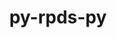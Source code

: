 ---
title: "py-rpds-py"
layout: cache
categories: [package, develop]
meta: {"compilers": ["gcc@=11.1.0", "gcc@=11.4.0", "gcc@=7.5.0", "gcc@=9.4.0"], "num_specs": 83, "num_specs_by_stack": {"data-vis-sdk": 7, "e4s": 36, "e4s-neoverse-v2": 15, "e4s-neoverse_v1": 9, "e4s-power": 4, "radiuss": 10, "root": 83}, "oss": ["ubuntu18.04", "ubuntu20.04", "ubuntu22.04"], "platforms": ["linux"], "stacks": ["data-vis-sdk", "e4s", "e4s-neoverse-v2", "e4s-neoverse_v1", "e4s-power", "radiuss", "root"], "targets": ["neoverse_v1", "neoverse_v2", "ppc64le", "x86_64_v3"], "versions": ["0.20.0"]}
spec_details: [{"compiler": "gcc@=7.5.0", "hash": "loae7dkct5vwuix6odyoefk5ea6jbwnr", "os": "ubuntu18.04", "platform": "linux", "size": "-", "stacks": ["radiuss", "root"], "tarball": "https://binaries.spack.io/develop/build_cache/linux-ubuntu18.04-x86_64_v3/gcc-7.5.0/py-rpds-py-0.20.0/linux-ubuntu18.04-x86_64_v3-gcc-7.5.0-py-rpds-py-0.20.0-loae7dkct5vwuix6odyoefk5ea6jbwnr.spack", "target": "x86_64_v3", "variants": ["build_system=python_pip"], "versions": ["0.20.0"]}, {"compiler": "gcc@=7.5.0", "hash": "l7lx33d7xnthw6xc2jb2ezxzbykgllyu", "os": "ubuntu18.04", "platform": "linux", "size": "-", "stacks": ["radiuss", "root"], "tarball": "https://binaries.spack.io/develop/build_cache/linux-ubuntu18.04-x86_64_v3/gcc-7.5.0/py-rpds-py-0.20.0/linux-ubuntu18.04-x86_64_v3-gcc-7.5.0-py-rpds-py-0.20.0-l7lx33d7xnthw6xc2jb2ezxzbykgllyu.spack", "target": "x86_64_v3", "variants": ["build_system=python_pip"], "versions": ["0.20.0"]}, {"compiler": "gcc@=7.5.0", "hash": "nz64djxl2dr5imz6pvskzecjlr2bjy7o", "os": "ubuntu18.04", "platform": "linux", "size": "-", "stacks": ["radiuss", "root"], "tarball": "https://binaries.spack.io/develop/build_cache/linux-ubuntu18.04-x86_64_v3/gcc-7.5.0/py-rpds-py-0.20.0/linux-ubuntu18.04-x86_64_v3-gcc-7.5.0-py-rpds-py-0.20.0-nz64djxl2dr5imz6pvskzecjlr2bjy7o.spack", "target": "x86_64_v3", "variants": ["build_system=python_pip"], "versions": ["0.20.0"]}, {"compiler": "gcc@=7.5.0", "hash": "6q3nc2vdwc2yqxmyxv6hrnhas4fbvubr", "os": "ubuntu18.04", "platform": "linux", "size": "-", "stacks": ["radiuss", "root"], "tarball": "https://binaries.spack.io/develop/build_cache/linux-ubuntu18.04-x86_64_v3/gcc-7.5.0/py-rpds-py-0.20.0/linux-ubuntu18.04-x86_64_v3-gcc-7.5.0-py-rpds-py-0.20.0-6q3nc2vdwc2yqxmyxv6hrnhas4fbvubr.spack", "target": "x86_64_v3", "variants": ["build_system=python_pip"], "versions": ["0.20.0"]}, {"compiler": "gcc@=7.5.0", "hash": "7a4x45qvvinqthg3juwe6bglvqdagr72", "os": "ubuntu18.04", "platform": "linux", "size": "-", "stacks": ["radiuss", "root"], "tarball": "https://binaries.spack.io/develop/build_cache/linux-ubuntu18.04-x86_64_v3/gcc-7.5.0/py-rpds-py-0.20.0/linux-ubuntu18.04-x86_64_v3-gcc-7.5.0-py-rpds-py-0.20.0-7a4x45qvvinqthg3juwe6bglvqdagr72.spack", "target": "x86_64_v3", "variants": ["build_system=python_pip"], "versions": ["0.20.0"]}, {"compiler": "gcc@=7.5.0", "hash": "m2nraupzp3qj6c7kpqv5oxpfzi5b3pe5", "os": "ubuntu18.04", "platform": "linux", "size": "-", "stacks": ["root"], "tarball": "https://binaries.spack.io/develop/build_cache/linux-ubuntu18.04-x86_64_v3/gcc-7.5.0/py-rpds-py-0.20.0/linux-ubuntu18.04-x86_64_v3-gcc-7.5.0-py-rpds-py-0.20.0-m2nraupzp3qj6c7kpqv5oxpfzi5b3pe5.spack", "target": "x86_64_v3", "variants": ["build_system=python_pip"], "versions": ["0.20.0"]}, {"compiler": "gcc@=7.5.0", "hash": "fjpv6y5zls6g5oc3hpgsl5372s2fkmh2", "os": "ubuntu18.04", "platform": "linux", "size": "-", "stacks": ["radiuss", "root"], "tarball": "https://binaries.spack.io/develop/build_cache/linux-ubuntu18.04-x86_64_v3/gcc-7.5.0/py-rpds-py-0.20.0/linux-ubuntu18.04-x86_64_v3-gcc-7.5.0-py-rpds-py-0.20.0-fjpv6y5zls6g5oc3hpgsl5372s2fkmh2.spack", "target": "x86_64_v3", "variants": ["build_system=python_pip"], "versions": ["0.20.0"]}, {"compiler": "gcc@=7.5.0", "hash": "kove6lhstlm2thjqrnrzybgu7ucgitec", "os": "ubuntu18.04", "platform": "linux", "size": "-", "stacks": ["root"], "tarball": "https://binaries.spack.io/develop/build_cache/linux-ubuntu18.04-x86_64_v3/gcc-7.5.0/py-rpds-py-0.20.0/linux-ubuntu18.04-x86_64_v3-gcc-7.5.0-py-rpds-py-0.20.0-kove6lhstlm2thjqrnrzybgu7ucgitec.spack", "target": "x86_64_v3", "variants": ["build_system=python_pip"], "versions": ["0.20.0"]}, {"compiler": "gcc@=7.5.0", "hash": "kqwuygbzwl3atsbn2ntjtaoyw5s46zbo", "os": "ubuntu18.04", "platform": "linux", "size": "-", "stacks": ["radiuss", "root"], "tarball": "https://binaries.spack.io/develop/build_cache/linux-ubuntu18.04-x86_64_v3/gcc-7.5.0/py-rpds-py-0.20.0/linux-ubuntu18.04-x86_64_v3-gcc-7.5.0-py-rpds-py-0.20.0-kqwuygbzwl3atsbn2ntjtaoyw5s46zbo.spack", "target": "x86_64_v3", "variants": ["build_system=python_pip"], "versions": ["0.20.0"]}, {"compiler": "gcc@=7.5.0", "hash": "kpipx6yato7zrxunebtcnw3r7udfdqji", "os": "ubuntu18.04", "platform": "linux", "size": "-", "stacks": ["radiuss", "root"], "tarball": "https://binaries.spack.io/develop/build_cache/linux-ubuntu18.04-x86_64_v3/gcc-7.5.0/py-rpds-py-0.20.0/linux-ubuntu18.04-x86_64_v3-gcc-7.5.0-py-rpds-py-0.20.0-kpipx6yato7zrxunebtcnw3r7udfdqji.spack", "target": "x86_64_v3", "variants": ["build_system=python_pip"], "versions": ["0.20.0"]}, {"compiler": "gcc@=7.5.0", "hash": "xe6qbqz32hiymqbvirxm3q3756epgnpm", "os": "ubuntu18.04", "platform": "linux", "size": "-", "stacks": ["radiuss", "root"], "tarball": "https://binaries.spack.io/develop/build_cache/linux-ubuntu18.04-x86_64_v3/gcc-7.5.0/py-rpds-py-0.20.0/linux-ubuntu18.04-x86_64_v3-gcc-7.5.0-py-rpds-py-0.20.0-xe6qbqz32hiymqbvirxm3q3756epgnpm.spack", "target": "x86_64_v3", "variants": ["build_system=python_pip"], "versions": ["0.20.0"]}, {"compiler": "gcc@=7.5.0", "hash": "petn2e3fu4q6mlf3ru6ztobvculnskhd", "os": "ubuntu18.04", "platform": "linux", "size": "-", "stacks": ["radiuss", "root"], "tarball": "https://binaries.spack.io/develop/build_cache/linux-ubuntu18.04-x86_64_v3/gcc-7.5.0/py-rpds-py-0.20.0/linux-ubuntu18.04-x86_64_v3-gcc-7.5.0-py-rpds-py-0.20.0-petn2e3fu4q6mlf3ru6ztobvculnskhd.spack", "target": "x86_64_v3", "variants": ["build_system=python_pip"], "versions": ["0.20.0"]}, {"compiler": "gcc@=9.4.0", "hash": "7k2epnuximl6xl3bptfm27dwoys3w2tm", "os": "ubuntu20.04", "platform": "linux", "size": "-", "stacks": ["e4s-power", "root"], "tarball": "https://binaries.spack.io/develop/build_cache/linux-ubuntu20.04-ppc64le/gcc-9.4.0/py-rpds-py-0.20.0/linux-ubuntu20.04-ppc64le-gcc-9.4.0-py-rpds-py-0.20.0-7k2epnuximl6xl3bptfm27dwoys3w2tm.spack", "target": "ppc64le", "variants": ["build_system=python_pip"], "versions": ["0.20.0"]}, {"compiler": "gcc@=9.4.0", "hash": "kq5vxe37niitznqxhv7bywjx5uum5xsc", "os": "ubuntu20.04", "platform": "linux", "size": "-", "stacks": ["e4s-power", "root"], "tarball": "https://binaries.spack.io/develop/build_cache/linux-ubuntu20.04-ppc64le/gcc-9.4.0/py-rpds-py-0.20.0/linux-ubuntu20.04-ppc64le-gcc-9.4.0-py-rpds-py-0.20.0-kq5vxe37niitznqxhv7bywjx5uum5xsc.spack", "target": "ppc64le", "variants": ["build_system=python_pip"], "versions": ["0.20.0"]}, {"compiler": "gcc@=9.4.0", "hash": "a7lf4cxk4d7riv7nihsw2dasw3wb7woe", "os": "ubuntu20.04", "platform": "linux", "size": "-", "stacks": ["e4s-power", "root"], "tarball": "https://binaries.spack.io/develop/build_cache/linux-ubuntu20.04-ppc64le/gcc-9.4.0/py-rpds-py-0.20.0/linux-ubuntu20.04-ppc64le-gcc-9.4.0-py-rpds-py-0.20.0-a7lf4cxk4d7riv7nihsw2dasw3wb7woe.spack", "target": "ppc64le", "variants": ["build_system=python_pip"], "versions": ["0.20.0"]}, {"compiler": "gcc@=9.4.0", "hash": "3h7dpny7v4xvcqo7zukwoy5pzkm3ffpz", "os": "ubuntu20.04", "platform": "linux", "size": "-", "stacks": ["e4s-power", "root"], "tarball": "https://binaries.spack.io/develop/build_cache/linux-ubuntu20.04-ppc64le/gcc-9.4.0/py-rpds-py-0.20.0/linux-ubuntu20.04-ppc64le-gcc-9.4.0-py-rpds-py-0.20.0-3h7dpny7v4xvcqo7zukwoy5pzkm3ffpz.spack", "target": "ppc64le", "variants": ["build_system=python_pip"], "versions": ["0.20.0"]}, {"compiler": "gcc@=11.1.0", "hash": "2xys74ramkr3phhrmln45zuqpcthcdog", "os": "ubuntu20.04", "platform": "linux", "size": "-", "stacks": ["data-vis-sdk", "root"], "tarball": "https://binaries.spack.io/develop/build_cache/linux-ubuntu20.04-x86_64_v3/gcc-11.1.0/py-rpds-py-0.20.0/linux-ubuntu20.04-x86_64_v3-gcc-11.1.0-py-rpds-py-0.20.0-2xys74ramkr3phhrmln45zuqpcthcdog.spack", "target": "x86_64_v3", "variants": ["build_system=python_pip"], "versions": ["0.20.0"]}, {"compiler": "gcc@=11.1.0", "hash": "zwkgwsfilpo5pqyju5j2xwybp3ep6eeq", "os": "ubuntu20.04", "platform": "linux", "size": "-", "stacks": ["data-vis-sdk", "root"], "tarball": "https://binaries.spack.io/develop/build_cache/linux-ubuntu20.04-x86_64_v3/gcc-11.1.0/py-rpds-py-0.20.0/linux-ubuntu20.04-x86_64_v3-gcc-11.1.0-py-rpds-py-0.20.0-zwkgwsfilpo5pqyju5j2xwybp3ep6eeq.spack", "target": "x86_64_v3", "variants": ["build_system=python_pip"], "versions": ["0.20.0"]}, {"compiler": "gcc@=11.1.0", "hash": "bg52nrblbfyb33uk2ltyzlqayfwiyt74", "os": "ubuntu20.04", "platform": "linux", "size": "-", "stacks": ["data-vis-sdk", "root"], "tarball": "https://binaries.spack.io/develop/build_cache/linux-ubuntu20.04-x86_64_v3/gcc-11.1.0/py-rpds-py-0.20.0/linux-ubuntu20.04-x86_64_v3-gcc-11.1.0-py-rpds-py-0.20.0-bg52nrblbfyb33uk2ltyzlqayfwiyt74.spack", "target": "x86_64_v3", "variants": ["build_system=python_pip"], "versions": ["0.20.0"]}, {"compiler": "gcc@=11.1.0", "hash": "3a2wbrmphpdni4sym4in7tmbgtycno3e", "os": "ubuntu20.04", "platform": "linux", "size": "-", "stacks": ["data-vis-sdk", "root"], "tarball": "https://binaries.spack.io/develop/build_cache/linux-ubuntu20.04-x86_64_v3/gcc-11.1.0/py-rpds-py-0.20.0/linux-ubuntu20.04-x86_64_v3-gcc-11.1.0-py-rpds-py-0.20.0-3a2wbrmphpdni4sym4in7tmbgtycno3e.spack", "target": "x86_64_v3", "variants": ["build_system=python_pip"], "versions": ["0.20.0"]}, {"compiler": "gcc@=11.1.0", "hash": "3izna2uymkkp3xsuy45nrh5mqfpnhrhg", "os": "ubuntu20.04", "platform": "linux", "size": "-", "stacks": ["data-vis-sdk", "root"], "tarball": "https://binaries.spack.io/develop/build_cache/linux-ubuntu20.04-x86_64_v3/gcc-11.1.0/py-rpds-py-0.20.0/linux-ubuntu20.04-x86_64_v3-gcc-11.1.0-py-rpds-py-0.20.0-3izna2uymkkp3xsuy45nrh5mqfpnhrhg.spack", "target": "x86_64_v3", "variants": ["build_system=python_pip"], "versions": ["0.20.0"]}, {"compiler": "gcc@=11.1.0", "hash": "m2yfupj5jht2hnntzvk3cwssmvd2sj5m", "os": "ubuntu20.04", "platform": "linux", "size": "-", "stacks": ["data-vis-sdk", "root"], "tarball": "https://binaries.spack.io/develop/build_cache/linux-ubuntu20.04-x86_64_v3/gcc-11.1.0/py-rpds-py-0.20.0/linux-ubuntu20.04-x86_64_v3-gcc-11.1.0-py-rpds-py-0.20.0-m2yfupj5jht2hnntzvk3cwssmvd2sj5m.spack", "target": "x86_64_v3", "variants": ["build_system=python_pip"], "versions": ["0.20.0"]}, {"compiler": "gcc@=11.1.0", "hash": "dxu5dwgunzzwp7z6qpnyxt5qdqqsovif", "os": "ubuntu20.04", "platform": "linux", "size": "-", "stacks": ["data-vis-sdk", "root"], "tarball": "https://binaries.spack.io/develop/build_cache/linux-ubuntu20.04-x86_64_v3/gcc-11.1.0/py-rpds-py-0.20.0/linux-ubuntu20.04-x86_64_v3-gcc-11.1.0-py-rpds-py-0.20.0-dxu5dwgunzzwp7z6qpnyxt5qdqqsovif.spack", "target": "x86_64_v3", "variants": ["build_system=python_pip"], "versions": ["0.20.0"]}, {"compiler": "gcc@=11.4.0", "hash": "deugasvlyefap36lbzgnu2bthu2wm7wd", "os": "ubuntu22.04", "platform": "linux", "size": "-", "stacks": ["e4s-neoverse_v1", "root"], "tarball": "https://binaries.spack.io/develop/build_cache/linux-ubuntu22.04-neoverse_v1/gcc-11.4.0/py-rpds-py-0.20.0/linux-ubuntu22.04-neoverse_v1-gcc-11.4.0-py-rpds-py-0.20.0-deugasvlyefap36lbzgnu2bthu2wm7wd.spack", "target": "neoverse_v1", "variants": ["build_system=python_pip"], "versions": ["0.20.0"]}, {"compiler": "gcc@=11.4.0", "hash": "o4wx7lbui46gfxmsljb7ot3p7uxc6trg", "os": "ubuntu22.04", "platform": "linux", "size": "-", "stacks": ["e4s-neoverse_v1", "root"], "tarball": "https://binaries.spack.io/develop/build_cache/linux-ubuntu22.04-neoverse_v1/gcc-11.4.0/py-rpds-py-0.20.0/linux-ubuntu22.04-neoverse_v1-gcc-11.4.0-py-rpds-py-0.20.0-o4wx7lbui46gfxmsljb7ot3p7uxc6trg.spack", "target": "neoverse_v1", "variants": ["build_system=python_pip"], "versions": ["0.20.0"]}, {"compiler": "gcc@=11.4.0", "hash": "wzyarlzsaoo7uhjjqxqmcg55lwaul6nf", "os": "ubuntu22.04", "platform": "linux", "size": "-", "stacks": ["e4s-neoverse_v1", "root"], "tarball": "https://binaries.spack.io/develop/build_cache/linux-ubuntu22.04-neoverse_v1/gcc-11.4.0/py-rpds-py-0.20.0/linux-ubuntu22.04-neoverse_v1-gcc-11.4.0-py-rpds-py-0.20.0-wzyarlzsaoo7uhjjqxqmcg55lwaul6nf.spack", "target": "neoverse_v1", "variants": ["build_system=python_pip"], "versions": ["0.20.0"]}, {"compiler": "gcc@=11.4.0", "hash": "oqlkx6olwj2ryswonyw3lpndoxj4zgci", "os": "ubuntu22.04", "platform": "linux", "size": "-", "stacks": ["e4s-neoverse_v1", "root"], "tarball": "https://binaries.spack.io/develop/build_cache/linux-ubuntu22.04-neoverse_v1/gcc-11.4.0/py-rpds-py-0.20.0/linux-ubuntu22.04-neoverse_v1-gcc-11.4.0-py-rpds-py-0.20.0-oqlkx6olwj2ryswonyw3lpndoxj4zgci.spack", "target": "neoverse_v1", "variants": ["build_system=python_pip"], "versions": ["0.20.0"]}, {"compiler": "gcc@=11.4.0", "hash": "s4ojxoaknos6aryryi2chytwcqzlp2w3", "os": "ubuntu22.04", "platform": "linux", "size": "-", "stacks": ["e4s-neoverse_v1", "root"], "tarball": "https://binaries.spack.io/develop/build_cache/linux-ubuntu22.04-neoverse_v1/gcc-11.4.0/py-rpds-py-0.20.0/linux-ubuntu22.04-neoverse_v1-gcc-11.4.0-py-rpds-py-0.20.0-s4ojxoaknos6aryryi2chytwcqzlp2w3.spack", "target": "neoverse_v1", "variants": ["build_system=python_pip"], "versions": ["0.20.0"]}, {"compiler": "gcc@=11.4.0", "hash": "enjgqxfl3554iq4nrzw6fwkcu4n63puz", "os": "ubuntu22.04", "platform": "linux", "size": "-", "stacks": ["e4s-neoverse_v1", "root"], "tarball": "https://binaries.spack.io/develop/build_cache/linux-ubuntu22.04-neoverse_v1/gcc-11.4.0/py-rpds-py-0.20.0/linux-ubuntu22.04-neoverse_v1-gcc-11.4.0-py-rpds-py-0.20.0-enjgqxfl3554iq4nrzw6fwkcu4n63puz.spack", "target": "neoverse_v1", "variants": ["build_system=python_pip"], "versions": ["0.20.0"]}, {"compiler": "gcc@=11.4.0", "hash": "a7e7saq2ydc3scb3hwe2nwwstewtm3pe", "os": "ubuntu22.04", "platform": "linux", "size": "-", "stacks": ["e4s-neoverse_v1", "root"], "tarball": "https://binaries.spack.io/develop/build_cache/linux-ubuntu22.04-neoverse_v1/gcc-11.4.0/py-rpds-py-0.20.0/linux-ubuntu22.04-neoverse_v1-gcc-11.4.0-py-rpds-py-0.20.0-a7e7saq2ydc3scb3hwe2nwwstewtm3pe.spack", "target": "neoverse_v1", "variants": ["build_system=python_pip"], "versions": ["0.20.0"]}, {"compiler": "gcc@=11.4.0", "hash": "l5brcmntcyyurivugaeo5p7ycm3vml7o", "os": "ubuntu22.04", "platform": "linux", "size": "-", "stacks": ["e4s-neoverse_v1", "root"], "tarball": "https://binaries.spack.io/develop/build_cache/linux-ubuntu22.04-neoverse_v1/gcc-11.4.0/py-rpds-py-0.20.0/linux-ubuntu22.04-neoverse_v1-gcc-11.4.0-py-rpds-py-0.20.0-l5brcmntcyyurivugaeo5p7ycm3vml7o.spack", "target": "neoverse_v1", "variants": ["build_system=python_pip"], "versions": ["0.20.0"]}, {"compiler": "gcc@=11.4.0", "hash": "6ujzl5niznec3yetvpppxhojanzs3ubu", "os": "ubuntu22.04", "platform": "linux", "size": "-", "stacks": ["e4s-neoverse_v1", "root"], "tarball": "https://binaries.spack.io/develop/build_cache/linux-ubuntu22.04-neoverse_v1/gcc-11.4.0/py-rpds-py-0.20.0/linux-ubuntu22.04-neoverse_v1-gcc-11.4.0-py-rpds-py-0.20.0-6ujzl5niznec3yetvpppxhojanzs3ubu.spack", "target": "neoverse_v1", "variants": ["build_system=python_pip"], "versions": ["0.20.0"]}, {"compiler": "gcc@=11.4.0", "hash": "jsi6wzd35w7l6nwf3dzjovx6xrh46trp", "os": "ubuntu22.04", "platform": "linux", "size": "-", "stacks": ["e4s-neoverse-v2", "root"], "tarball": "https://binaries.spack.io/develop/build_cache/linux-ubuntu22.04-neoverse_v2/gcc-11.4.0/py-rpds-py-0.20.0/linux-ubuntu22.04-neoverse_v2-gcc-11.4.0-py-rpds-py-0.20.0-jsi6wzd35w7l6nwf3dzjovx6xrh46trp.spack", "target": "neoverse_v2", "variants": ["build_system=python_pip"], "versions": ["0.20.0"]}, {"compiler": "gcc@=11.4.0", "hash": "jfk27yff7myw55sch6kj6lfccb3ninl3", "os": "ubuntu22.04", "platform": "linux", "size": "-", "stacks": ["e4s-neoverse-v2", "root"], "tarball": "https://binaries.spack.io/develop/build_cache/linux-ubuntu22.04-neoverse_v2/gcc-11.4.0/py-rpds-py-0.20.0/linux-ubuntu22.04-neoverse_v2-gcc-11.4.0-py-rpds-py-0.20.0-jfk27yff7myw55sch6kj6lfccb3ninl3.spack", "target": "neoverse_v2", "variants": ["build_system=python_pip"], "versions": ["0.20.0"]}, {"compiler": "gcc@=11.4.0", "hash": "5dfsgruz4fpt7pz4rkvjyurhc7nu2jme", "os": "ubuntu22.04", "platform": "linux", "size": "-", "stacks": ["e4s-neoverse-v2", "root"], "tarball": "https://binaries.spack.io/develop/build_cache/linux-ubuntu22.04-neoverse_v2/gcc-11.4.0/py-rpds-py-0.20.0/linux-ubuntu22.04-neoverse_v2-gcc-11.4.0-py-rpds-py-0.20.0-5dfsgruz4fpt7pz4rkvjyurhc7nu2jme.spack", "target": "neoverse_v2", "variants": ["build_system=python_pip"], "versions": ["0.20.0"]}, {"compiler": "gcc@=11.4.0", "hash": "gleaegp53que76cox7sy6foj5cs46nvm", "os": "ubuntu22.04", "platform": "linux", "size": "-", "stacks": ["e4s-neoverse-v2", "root"], "tarball": "https://binaries.spack.io/develop/build_cache/linux-ubuntu22.04-neoverse_v2/gcc-11.4.0/py-rpds-py-0.20.0/linux-ubuntu22.04-neoverse_v2-gcc-11.4.0-py-rpds-py-0.20.0-gleaegp53que76cox7sy6foj5cs46nvm.spack", "target": "neoverse_v2", "variants": ["build_system=python_pip"], "versions": ["0.20.0"]}, {"compiler": "gcc@=11.4.0", "hash": "dot3tbtvhlgbirl5ssqe5k23ueo2g2pa", "os": "ubuntu22.04", "platform": "linux", "size": "-", "stacks": ["e4s-neoverse-v2", "root"], "tarball": "https://binaries.spack.io/develop/build_cache/linux-ubuntu22.04-neoverse_v2/gcc-11.4.0/py-rpds-py-0.20.0/linux-ubuntu22.04-neoverse_v2-gcc-11.4.0-py-rpds-py-0.20.0-dot3tbtvhlgbirl5ssqe5k23ueo2g2pa.spack", "target": "neoverse_v2", "variants": ["build_system=python_pip"], "versions": ["0.20.0"]}, {"compiler": "gcc@=11.4.0", "hash": "injing54zeznzht6dneyl6kqewggzzpk", "os": "ubuntu22.04", "platform": "linux", "size": "-", "stacks": ["e4s-neoverse-v2", "root"], "tarball": "https://binaries.spack.io/develop/build_cache/linux-ubuntu22.04-neoverse_v2/gcc-11.4.0/py-rpds-py-0.20.0/linux-ubuntu22.04-neoverse_v2-gcc-11.4.0-py-rpds-py-0.20.0-injing54zeznzht6dneyl6kqewggzzpk.spack", "target": "neoverse_v2", "variants": ["build_system=python_pip"], "versions": ["0.20.0"]}, {"compiler": "gcc@=11.4.0", "hash": "5s4bsa4xwkq5rxana47zodzs6rht777y", "os": "ubuntu22.04", "platform": "linux", "size": "-", "stacks": ["e4s-neoverse-v2", "root"], "tarball": "https://binaries.spack.io/develop/build_cache/linux-ubuntu22.04-neoverse_v2/gcc-11.4.0/py-rpds-py-0.20.0/linux-ubuntu22.04-neoverse_v2-gcc-11.4.0-py-rpds-py-0.20.0-5s4bsa4xwkq5rxana47zodzs6rht777y.spack", "target": "neoverse_v2", "variants": ["build_system=python_pip"], "versions": ["0.20.0"]}, {"compiler": "gcc@=11.4.0", "hash": "mbvw5hkwxaalazs6hrmeysvfmmbfl6c2", "os": "ubuntu22.04", "platform": "linux", "size": "-", "stacks": ["e4s-neoverse-v2", "root"], "tarball": "https://binaries.spack.io/develop/build_cache/linux-ubuntu22.04-neoverse_v2/gcc-11.4.0/py-rpds-py-0.20.0/linux-ubuntu22.04-neoverse_v2-gcc-11.4.0-py-rpds-py-0.20.0-mbvw5hkwxaalazs6hrmeysvfmmbfl6c2.spack", "target": "neoverse_v2", "variants": ["build_system=python_pip"], "versions": ["0.20.0"]}, {"compiler": "gcc@=11.4.0", "hash": "ydj4wdsghb2bm4f6hi54mpn7xpmscvqb", "os": "ubuntu22.04", "platform": "linux", "size": "-", "stacks": ["e4s-neoverse-v2", "root"], "tarball": "https://binaries.spack.io/develop/build_cache/linux-ubuntu22.04-neoverse_v2/gcc-11.4.0/py-rpds-py-0.20.0/linux-ubuntu22.04-neoverse_v2-gcc-11.4.0-py-rpds-py-0.20.0-ydj4wdsghb2bm4f6hi54mpn7xpmscvqb.spack", "target": "neoverse_v2", "variants": ["build_system=python_pip"], "versions": ["0.20.0"]}, {"compiler": "gcc@=11.4.0", "hash": "j5ysddmtnwwjkxbq6hf2uqjxsdm7fy7f", "os": "ubuntu22.04", "platform": "linux", "size": "-", "stacks": ["e4s-neoverse-v2", "root"], "tarball": "https://binaries.spack.io/develop/build_cache/linux-ubuntu22.04-neoverse_v2/gcc-11.4.0/py-rpds-py-0.20.0/linux-ubuntu22.04-neoverse_v2-gcc-11.4.0-py-rpds-py-0.20.0-j5ysddmtnwwjkxbq6hf2uqjxsdm7fy7f.spack", "target": "neoverse_v2", "variants": ["build_system=python_pip"], "versions": ["0.20.0"]}, {"compiler": "gcc@=11.4.0", "hash": "o5ottw3acotv6ojrm45r44ss454n2jum", "os": "ubuntu22.04", "platform": "linux", "size": "-", "stacks": ["e4s-neoverse-v2", "root"], "tarball": "https://binaries.spack.io/develop/build_cache/linux-ubuntu22.04-neoverse_v2/gcc-11.4.0/py-rpds-py-0.20.0/linux-ubuntu22.04-neoverse_v2-gcc-11.4.0-py-rpds-py-0.20.0-o5ottw3acotv6ojrm45r44ss454n2jum.spack", "target": "neoverse_v2", "variants": ["build_system=python_pip"], "versions": ["0.20.0"]}, {"compiler": "gcc@=11.4.0", "hash": "ugr2ldqpgc4zzhekwleonqshabxohjtr", "os": "ubuntu22.04", "platform": "linux", "size": "-", "stacks": ["e4s-neoverse-v2", "root"], "tarball": "https://binaries.spack.io/develop/build_cache/linux-ubuntu22.04-neoverse_v2/gcc-11.4.0/py-rpds-py-0.20.0/linux-ubuntu22.04-neoverse_v2-gcc-11.4.0-py-rpds-py-0.20.0-ugr2ldqpgc4zzhekwleonqshabxohjtr.spack", "target": "neoverse_v2", "variants": ["build_system=python_pip"], "versions": ["0.20.0"]}, {"compiler": "gcc@=11.4.0", "hash": "fnuuv7lufyctztgnlu2vlox3ok2jg4pz", "os": "ubuntu22.04", "platform": "linux", "size": "-", "stacks": ["e4s-neoverse-v2", "root"], "tarball": "https://binaries.spack.io/develop/build_cache/linux-ubuntu22.04-neoverse_v2/gcc-11.4.0/py-rpds-py-0.20.0/linux-ubuntu22.04-neoverse_v2-gcc-11.4.0-py-rpds-py-0.20.0-fnuuv7lufyctztgnlu2vlox3ok2jg4pz.spack", "target": "neoverse_v2", "variants": ["build_system=python_pip"], "versions": ["0.20.0"]}, {"compiler": "gcc@=11.4.0", "hash": "nrwi226x7elxf4tar3kitj4ecapwzas6", "os": "ubuntu22.04", "platform": "linux", "size": "-", "stacks": ["e4s-neoverse-v2", "root"], "tarball": "https://binaries.spack.io/develop/build_cache/linux-ubuntu22.04-neoverse_v2/gcc-11.4.0/py-rpds-py-0.20.0/linux-ubuntu22.04-neoverse_v2-gcc-11.4.0-py-rpds-py-0.20.0-nrwi226x7elxf4tar3kitj4ecapwzas6.spack", "target": "neoverse_v2", "variants": ["build_system=python_pip"], "versions": ["0.20.0"]}, {"compiler": "gcc@=11.4.0", "hash": "f2wjhq6eqesdeuupktfew3qmfauev6lk", "os": "ubuntu22.04", "platform": "linux", "size": "-", "stacks": ["e4s-neoverse-v2", "root"], "tarball": "https://binaries.spack.io/develop/build_cache/linux-ubuntu22.04-neoverse_v2/gcc-11.4.0/py-rpds-py-0.20.0/linux-ubuntu22.04-neoverse_v2-gcc-11.4.0-py-rpds-py-0.20.0-f2wjhq6eqesdeuupktfew3qmfauev6lk.spack", "target": "neoverse_v2", "variants": ["build_system=python_pip"], "versions": ["0.20.0"]}, {"compiler": "gcc@=11.4.0", "hash": "ivzbtzjmkwf276b6b6ddhbmimm526hnd", "os": "ubuntu22.04", "platform": "linux", "size": "-", "stacks": ["e4s", "root"], "tarball": "https://binaries.spack.io/develop/build_cache/linux-ubuntu22.04-x86_64_v3/gcc-11.4.0/py-rpds-py-0.20.0/linux-ubuntu22.04-x86_64_v3-gcc-11.4.0-py-rpds-py-0.20.0-ivzbtzjmkwf276b6b6ddhbmimm526hnd.spack", "target": "x86_64_v3", "variants": ["build_system=python_pip"], "versions": ["0.20.0"]}, {"compiler": "gcc@=11.4.0", "hash": "ympvhnpj2tv3i76eyew7v7mjqm6l55vm", "os": "ubuntu22.04", "platform": "linux", "size": "-", "stacks": ["e4s", "root"], "tarball": "https://binaries.spack.io/develop/build_cache/linux-ubuntu22.04-x86_64_v3/gcc-11.4.0/py-rpds-py-0.20.0/linux-ubuntu22.04-x86_64_v3-gcc-11.4.0-py-rpds-py-0.20.0-ympvhnpj2tv3i76eyew7v7mjqm6l55vm.spack", "target": "x86_64_v3", "variants": ["build_system=python_pip"], "versions": ["0.20.0"]}, {"compiler": "gcc@=11.4.0", "hash": "rsagre6vla34e7up72mat6putx7jnq4j", "os": "ubuntu22.04", "platform": "linux", "size": "-", "stacks": ["e4s", "root"], "tarball": "https://binaries.spack.io/develop/build_cache/linux-ubuntu22.04-x86_64_v3/gcc-11.4.0/py-rpds-py-0.20.0/linux-ubuntu22.04-x86_64_v3-gcc-11.4.0-py-rpds-py-0.20.0-rsagre6vla34e7up72mat6putx7jnq4j.spack", "target": "x86_64_v3", "variants": ["build_system=python_pip"], "versions": ["0.20.0"]}, {"compiler": "gcc@=11.4.0", "hash": "dmbl3rtladxg662f64nuxrys254rsjdr", "os": "ubuntu22.04", "platform": "linux", "size": "-", "stacks": ["e4s", "root"], "tarball": "https://binaries.spack.io/develop/build_cache/linux-ubuntu22.04-x86_64_v3/gcc-11.4.0/py-rpds-py-0.20.0/linux-ubuntu22.04-x86_64_v3-gcc-11.4.0-py-rpds-py-0.20.0-dmbl3rtladxg662f64nuxrys254rsjdr.spack", "target": "x86_64_v3", "variants": ["build_system=python_pip"], "versions": ["0.20.0"]}, {"compiler": "gcc@=11.4.0", "hash": "dx52s6jgljkw3zkluklqxbgj4by6wo6k", "os": "ubuntu22.04", "platform": "linux", "size": "-", "stacks": ["e4s", "root"], "tarball": "https://binaries.spack.io/develop/build_cache/linux-ubuntu22.04-x86_64_v3/gcc-11.4.0/py-rpds-py-0.20.0/linux-ubuntu22.04-x86_64_v3-gcc-11.4.0-py-rpds-py-0.20.0-dx52s6jgljkw3zkluklqxbgj4by6wo6k.spack", "target": "x86_64_v3", "variants": ["build_system=python_pip"], "versions": ["0.20.0"]}, {"compiler": "gcc@=11.4.0", "hash": "pvr7vmupvqujiznamffgdetfyyuwocpm", "os": "ubuntu22.04", "platform": "linux", "size": "-", "stacks": ["e4s", "root"], "tarball": "https://binaries.spack.io/develop/build_cache/linux-ubuntu22.04-x86_64_v3/gcc-11.4.0/py-rpds-py-0.20.0/linux-ubuntu22.04-x86_64_v3-gcc-11.4.0-py-rpds-py-0.20.0-pvr7vmupvqujiznamffgdetfyyuwocpm.spack", "target": "x86_64_v3", "variants": ["build_system=python_pip"], "versions": ["0.20.0"]}, {"compiler": "gcc@=11.4.0", "hash": "csrj7o6d3jw6m4xjphpgnoric3ndvr35", "os": "ubuntu22.04", "platform": "linux", "size": "-", "stacks": ["e4s", "root"], "tarball": "https://binaries.spack.io/develop/build_cache/linux-ubuntu22.04-x86_64_v3/gcc-11.4.0/py-rpds-py-0.20.0/linux-ubuntu22.04-x86_64_v3-gcc-11.4.0-py-rpds-py-0.20.0-csrj7o6d3jw6m4xjphpgnoric3ndvr35.spack", "target": "x86_64_v3", "variants": ["build_system=python_pip"], "versions": ["0.20.0"]}, {"compiler": "gcc@=11.4.0", "hash": "r3p5nwkfrhgdnuezy5mi3p4qupheseuj", "os": "ubuntu22.04", "platform": "linux", "size": "-", "stacks": ["e4s", "root"], "tarball": "https://binaries.spack.io/develop/build_cache/linux-ubuntu22.04-x86_64_v3/gcc-11.4.0/py-rpds-py-0.20.0/linux-ubuntu22.04-x86_64_v3-gcc-11.4.0-py-rpds-py-0.20.0-r3p5nwkfrhgdnuezy5mi3p4qupheseuj.spack", "target": "x86_64_v3", "variants": ["build_system=python_pip"], "versions": ["0.20.0"]}, {"compiler": "gcc@=11.4.0", "hash": "uuavc6l5y4wgs2mwwcvvxt6fmh2e7xhv", "os": "ubuntu22.04", "platform": "linux", "size": "-", "stacks": ["e4s", "root"], "tarball": "https://binaries.spack.io/develop/build_cache/linux-ubuntu22.04-x86_64_v3/gcc-11.4.0/py-rpds-py-0.20.0/linux-ubuntu22.04-x86_64_v3-gcc-11.4.0-py-rpds-py-0.20.0-uuavc6l5y4wgs2mwwcvvxt6fmh2e7xhv.spack", "target": "x86_64_v3", "variants": ["build_system=python_pip"], "versions": ["0.20.0"]}, {"compiler": "gcc@=11.4.0", "hash": "n3ebcrarhzeesisdgi4kvzkw5nc5jqw5", "os": "ubuntu22.04", "platform": "linux", "size": "-", "stacks": ["e4s", "root"], "tarball": "https://binaries.spack.io/develop/build_cache/linux-ubuntu22.04-x86_64_v3/gcc-11.4.0/py-rpds-py-0.20.0/linux-ubuntu22.04-x86_64_v3-gcc-11.4.0-py-rpds-py-0.20.0-n3ebcrarhzeesisdgi4kvzkw5nc5jqw5.spack", "target": "x86_64_v3", "variants": ["build_system=python_pip"], "versions": ["0.20.0"]}, {"compiler": "gcc@=11.4.0", "hash": "nypj7p43bogpdp6tb4vw7d5jptifhunz", "os": "ubuntu22.04", "platform": "linux", "size": "-", "stacks": ["e4s", "root"], "tarball": "https://binaries.spack.io/develop/build_cache/linux-ubuntu22.04-x86_64_v3/gcc-11.4.0/py-rpds-py-0.20.0/linux-ubuntu22.04-x86_64_v3-gcc-11.4.0-py-rpds-py-0.20.0-nypj7p43bogpdp6tb4vw7d5jptifhunz.spack", "target": "x86_64_v3", "variants": ["build_system=python_pip"], "versions": ["0.20.0"]}, {"compiler": "gcc@=11.4.0", "hash": "bboomp3vfnmhm5o4u5nmykua3gfuq43j", "os": "ubuntu22.04", "platform": "linux", "size": "-", "stacks": ["e4s", "root"], "tarball": "https://binaries.spack.io/develop/build_cache/linux-ubuntu22.04-x86_64_v3/gcc-11.4.0/py-rpds-py-0.20.0/linux-ubuntu22.04-x86_64_v3-gcc-11.4.0-py-rpds-py-0.20.0-bboomp3vfnmhm5o4u5nmykua3gfuq43j.spack", "target": "x86_64_v3", "variants": ["build_system=python_pip"], "versions": ["0.20.0"]}, {"compiler": "gcc@=11.4.0", "hash": "bc2kqwsq22shl7vhx2vqvrenp6wpkkor", "os": "ubuntu22.04", "platform": "linux", "size": "-", "stacks": ["e4s", "root"], "tarball": "https://binaries.spack.io/develop/build_cache/linux-ubuntu22.04-x86_64_v3/gcc-11.4.0/py-rpds-py-0.20.0/linux-ubuntu22.04-x86_64_v3-gcc-11.4.0-py-rpds-py-0.20.0-bc2kqwsq22shl7vhx2vqvrenp6wpkkor.spack", "target": "x86_64_v3", "variants": ["build_system=python_pip"], "versions": ["0.20.0"]}, {"compiler": "gcc@=11.4.0", "hash": "audkt4hmfnsdjv6faknvipbaodkg3gev", "os": "ubuntu22.04", "platform": "linux", "size": "-", "stacks": ["e4s", "root"], "tarball": "https://binaries.spack.io/develop/build_cache/linux-ubuntu22.04-x86_64_v3/gcc-11.4.0/py-rpds-py-0.20.0/linux-ubuntu22.04-x86_64_v3-gcc-11.4.0-py-rpds-py-0.20.0-audkt4hmfnsdjv6faknvipbaodkg3gev.spack", "target": "x86_64_v3", "variants": ["build_system=python_pip"], "versions": ["0.20.0"]}, {"compiler": "gcc@=11.4.0", "hash": "zfflkbliilev7fy6mpgt3q6oki2jdvsa", "os": "ubuntu22.04", "platform": "linux", "size": "-", "stacks": ["e4s", "root"], "tarball": "https://binaries.spack.io/develop/build_cache/linux-ubuntu22.04-x86_64_v3/gcc-11.4.0/py-rpds-py-0.20.0/linux-ubuntu22.04-x86_64_v3-gcc-11.4.0-py-rpds-py-0.20.0-zfflkbliilev7fy6mpgt3q6oki2jdvsa.spack", "target": "x86_64_v3", "variants": ["build_system=python_pip"], "versions": ["0.20.0"]}, {"compiler": "gcc@=11.4.0", "hash": "uijuannlub22op5dfhkicocjlgix7fen", "os": "ubuntu22.04", "platform": "linux", "size": "-", "stacks": ["e4s", "root"], "tarball": "https://binaries.spack.io/develop/build_cache/linux-ubuntu22.04-x86_64_v3/gcc-11.4.0/py-rpds-py-0.20.0/linux-ubuntu22.04-x86_64_v3-gcc-11.4.0-py-rpds-py-0.20.0-uijuannlub22op5dfhkicocjlgix7fen.spack", "target": "x86_64_v3", "variants": ["build_system=python_pip"], "versions": ["0.20.0"]}, {"compiler": "gcc@=11.4.0", "hash": "6yo5qkkcyrz527oson3xshwnerkxqkwh", "os": "ubuntu22.04", "platform": "linux", "size": "-", "stacks": ["e4s", "root"], "tarball": "https://binaries.spack.io/develop/build_cache/linux-ubuntu22.04-x86_64_v3/gcc-11.4.0/py-rpds-py-0.20.0/linux-ubuntu22.04-x86_64_v3-gcc-11.4.0-py-rpds-py-0.20.0-6yo5qkkcyrz527oson3xshwnerkxqkwh.spack", "target": "x86_64_v3", "variants": ["build_system=python_pip"], "versions": ["0.20.0"]}, {"compiler": "gcc@=11.4.0", "hash": "wevmpes2sytjpqm27ezcmv4ux66wblib", "os": "ubuntu22.04", "platform": "linux", "size": "-", "stacks": ["e4s", "root"], "tarball": "https://binaries.spack.io/develop/build_cache/linux-ubuntu22.04-x86_64_v3/gcc-11.4.0/py-rpds-py-0.20.0/linux-ubuntu22.04-x86_64_v3-gcc-11.4.0-py-rpds-py-0.20.0-wevmpes2sytjpqm27ezcmv4ux66wblib.spack", "target": "x86_64_v3", "variants": ["build_system=python_pip"], "versions": ["0.20.0"]}, {"compiler": "gcc@=11.4.0", "hash": "xwkmy53rmur56cqh3xnf45ahvfg67xem", "os": "ubuntu22.04", "platform": "linux", "size": "-", "stacks": ["e4s", "root"], "tarball": "https://binaries.spack.io/develop/build_cache/linux-ubuntu22.04-x86_64_v3/gcc-11.4.0/py-rpds-py-0.20.0/linux-ubuntu22.04-x86_64_v3-gcc-11.4.0-py-rpds-py-0.20.0-xwkmy53rmur56cqh3xnf45ahvfg67xem.spack", "target": "x86_64_v3", "variants": ["build_system=python_pip"], "versions": ["0.20.0"]}, {"compiler": "gcc@=11.4.0", "hash": "gel4w6lf4nkow74xaorriswtw7lgbdap", "os": "ubuntu22.04", "platform": "linux", "size": "-", "stacks": ["e4s", "root"], "tarball": "https://binaries.spack.io/develop/build_cache/linux-ubuntu22.04-x86_64_v3/gcc-11.4.0/py-rpds-py-0.20.0/linux-ubuntu22.04-x86_64_v3-gcc-11.4.0-py-rpds-py-0.20.0-gel4w6lf4nkow74xaorriswtw7lgbdap.spack", "target": "x86_64_v3", "variants": ["build_system=python_pip"], "versions": ["0.20.0"]}, {"compiler": "gcc@=11.4.0", "hash": "qj5lwcprubhq3cdmupaxheqrqowo6mqe", "os": "ubuntu22.04", "platform": "linux", "size": "-", "stacks": ["e4s", "root"], "tarball": "https://binaries.spack.io/develop/build_cache/linux-ubuntu22.04-x86_64_v3/gcc-11.4.0/py-rpds-py-0.20.0/linux-ubuntu22.04-x86_64_v3-gcc-11.4.0-py-rpds-py-0.20.0-qj5lwcprubhq3cdmupaxheqrqowo6mqe.spack", "target": "x86_64_v3", "variants": ["build_system=python_pip"], "versions": ["0.20.0"]}, {"compiler": "gcc@=11.4.0", "hash": "2pka2o4bk7rrjqxtoj37v5ozgnkc3fap", "os": "ubuntu22.04", "platform": "linux", "size": "-", "stacks": ["e4s", "root"], "tarball": "https://binaries.spack.io/develop/build_cache/linux-ubuntu22.04-x86_64_v3/gcc-11.4.0/py-rpds-py-0.20.0/linux-ubuntu22.04-x86_64_v3-gcc-11.4.0-py-rpds-py-0.20.0-2pka2o4bk7rrjqxtoj37v5ozgnkc3fap.spack", "target": "x86_64_v3", "variants": ["build_system=python_pip"], "versions": ["0.20.0"]}, {"compiler": "gcc@=11.4.0", "hash": "gfcgszpcpmsvcplsuw242iyvanrrais6", "os": "ubuntu22.04", "platform": "linux", "size": "-", "stacks": ["e4s", "root"], "tarball": "https://binaries.spack.io/develop/build_cache/linux-ubuntu22.04-x86_64_v3/gcc-11.4.0/py-rpds-py-0.20.0/linux-ubuntu22.04-x86_64_v3-gcc-11.4.0-py-rpds-py-0.20.0-gfcgszpcpmsvcplsuw242iyvanrrais6.spack", "target": "x86_64_v3", "variants": ["build_system=python_pip"], "versions": ["0.20.0"]}, {"compiler": "gcc@=11.4.0", "hash": "sr42lp4vdvns6ehurkbqw4mksasfmgjp", "os": "ubuntu22.04", "platform": "linux", "size": "-", "stacks": ["e4s", "root"], "tarball": "https://binaries.spack.io/develop/build_cache/linux-ubuntu22.04-x86_64_v3/gcc-11.4.0/py-rpds-py-0.20.0/linux-ubuntu22.04-x86_64_v3-gcc-11.4.0-py-rpds-py-0.20.0-sr42lp4vdvns6ehurkbqw4mksasfmgjp.spack", "target": "x86_64_v3", "variants": ["build_system=python_pip"], "versions": ["0.20.0"]}, {"compiler": "gcc@=11.4.0", "hash": "xdicov4iascf2nbe2kcuvhibszyewa65", "os": "ubuntu22.04", "platform": "linux", "size": "-", "stacks": ["e4s", "root"], "tarball": "https://binaries.spack.io/develop/build_cache/linux-ubuntu22.04-x86_64_v3/gcc-11.4.0/py-rpds-py-0.20.0/linux-ubuntu22.04-x86_64_v3-gcc-11.4.0-py-rpds-py-0.20.0-xdicov4iascf2nbe2kcuvhibszyewa65.spack", "target": "x86_64_v3", "variants": ["build_system=python_pip"], "versions": ["0.20.0"]}, {"compiler": "gcc@=11.4.0", "hash": "pu7pk4yi3r552niseywrrbzgjpokeiyf", "os": "ubuntu22.04", "platform": "linux", "size": "-", "stacks": ["e4s", "root"], "tarball": "https://binaries.spack.io/develop/build_cache/linux-ubuntu22.04-x86_64_v3/gcc-11.4.0/py-rpds-py-0.20.0/linux-ubuntu22.04-x86_64_v3-gcc-11.4.0-py-rpds-py-0.20.0-pu7pk4yi3r552niseywrrbzgjpokeiyf.spack", "target": "x86_64_v3", "variants": ["build_system=python_pip"], "versions": ["0.20.0"]}, {"compiler": "gcc@=11.4.0", "hash": "qrefa5vcar7n6xhv52qmabqqmjw4pv3h", "os": "ubuntu22.04", "platform": "linux", "size": "-", "stacks": ["e4s", "root"], "tarball": "https://binaries.spack.io/develop/build_cache/linux-ubuntu22.04-x86_64_v3/gcc-11.4.0/py-rpds-py-0.20.0/linux-ubuntu22.04-x86_64_v3-gcc-11.4.0-py-rpds-py-0.20.0-qrefa5vcar7n6xhv52qmabqqmjw4pv3h.spack", "target": "x86_64_v3", "variants": ["build_system=python_pip"], "versions": ["0.20.0"]}, {"compiler": "gcc@=11.4.0", "hash": "kfuk7kzxjtngqp5nksqfoo2qxeh3lcof", "os": "ubuntu22.04", "platform": "linux", "size": "-", "stacks": ["e4s", "root"], "tarball": "https://binaries.spack.io/develop/build_cache/linux-ubuntu22.04-x86_64_v3/gcc-11.4.0/py-rpds-py-0.20.0/linux-ubuntu22.04-x86_64_v3-gcc-11.4.0-py-rpds-py-0.20.0-kfuk7kzxjtngqp5nksqfoo2qxeh3lcof.spack", "target": "x86_64_v3", "variants": ["build_system=python_pip"], "versions": ["0.20.0"]}, {"compiler": "gcc@=11.4.0", "hash": "fnttirhsuui45jgtyo5ykle45fh4yqu6", "os": "ubuntu22.04", "platform": "linux", "size": "-", "stacks": ["e4s", "root"], "tarball": "https://binaries.spack.io/develop/build_cache/linux-ubuntu22.04-x86_64_v3/gcc-11.4.0/py-rpds-py-0.20.0/linux-ubuntu22.04-x86_64_v3-gcc-11.4.0-py-rpds-py-0.20.0-fnttirhsuui45jgtyo5ykle45fh4yqu6.spack", "target": "x86_64_v3", "variants": ["build_system=python_pip"], "versions": ["0.20.0"]}, {"compiler": "gcc@=11.4.0", "hash": "se2hiolug4stnd6snckhjjd52tg5z7jg", "os": "ubuntu22.04", "platform": "linux", "size": "-", "stacks": ["e4s", "root"], "tarball": "https://binaries.spack.io/develop/build_cache/linux-ubuntu22.04-x86_64_v3/gcc-11.4.0/py-rpds-py-0.20.0/linux-ubuntu22.04-x86_64_v3-gcc-11.4.0-py-rpds-py-0.20.0-se2hiolug4stnd6snckhjjd52tg5z7jg.spack", "target": "x86_64_v3", "variants": ["build_system=python_pip"], "versions": ["0.20.0"]}, {"compiler": "gcc@=11.4.0", "hash": "d3e3fak5mv57umje4qjm3ibtfxfvmqz4", "os": "ubuntu22.04", "platform": "linux", "size": "-", "stacks": ["e4s", "root"], "tarball": "https://binaries.spack.io/develop/build_cache/linux-ubuntu22.04-x86_64_v3/gcc-11.4.0/py-rpds-py-0.20.0/linux-ubuntu22.04-x86_64_v3-gcc-11.4.0-py-rpds-py-0.20.0-d3e3fak5mv57umje4qjm3ibtfxfvmqz4.spack", "target": "x86_64_v3", "variants": ["build_system=python_pip"], "versions": ["0.20.0"]}, {"compiler": "gcc@=11.4.0", "hash": "5gy5yokkxh5iu7tjwqsphnupty2jzkth", "os": "ubuntu22.04", "platform": "linux", "size": "-", "stacks": ["e4s", "root"], "tarball": "https://binaries.spack.io/develop/build_cache/linux-ubuntu22.04-x86_64_v3/gcc-11.4.0/py-rpds-py-0.20.0/linux-ubuntu22.04-x86_64_v3-gcc-11.4.0-py-rpds-py-0.20.0-5gy5yokkxh5iu7tjwqsphnupty2jzkth.spack", "target": "x86_64_v3", "variants": ["build_system=python_pip"], "versions": ["0.20.0"]}, {"compiler": "gcc@=11.4.0", "hash": "f4uydbdtntcmsblrhvl5o7t4yrjrxcxw", "os": "ubuntu22.04", "platform": "linux", "size": "-", "stacks": ["e4s", "root"], "tarball": "https://binaries.spack.io/develop/build_cache/linux-ubuntu22.04-x86_64_v3/gcc-11.4.0/py-rpds-py-0.20.0/linux-ubuntu22.04-x86_64_v3-gcc-11.4.0-py-rpds-py-0.20.0-f4uydbdtntcmsblrhvl5o7t4yrjrxcxw.spack", "target": "x86_64_v3", "variants": ["build_system=python_pip"], "versions": ["0.20.0"]}, {"compiler": "gcc@=11.4.0", "hash": "n4obbngm726bh3glqpylpcz4d23fmxx6", "os": "ubuntu22.04", "platform": "linux", "size": "-", "stacks": ["e4s", "root"], "tarball": "https://binaries.spack.io/develop/build_cache/linux-ubuntu22.04-x86_64_v3/gcc-11.4.0/py-rpds-py-0.20.0/linux-ubuntu22.04-x86_64_v3-gcc-11.4.0-py-rpds-py-0.20.0-n4obbngm726bh3glqpylpcz4d23fmxx6.spack", "target": "x86_64_v3", "variants": ["build_system=python_pip"], "versions": ["0.20.0"]}, {"compiler": "gcc@=11.4.0", "hash": "g3sqvunb4ulkalt6ipzoztwbt36c3myp", "os": "ubuntu22.04", "platform": "linux", "size": "-", "stacks": ["e4s", "root"], "tarball": "https://binaries.spack.io/develop/build_cache/linux-ubuntu22.04-x86_64_v3/gcc-11.4.0/py-rpds-py-0.20.0/linux-ubuntu22.04-x86_64_v3-gcc-11.4.0-py-rpds-py-0.20.0-g3sqvunb4ulkalt6ipzoztwbt36c3myp.spack", "target": "x86_64_v3", "variants": ["build_system=python_pip"], "versions": ["0.20.0"]}, {"compiler": "gcc@=11.4.0", "hash": "aqhtgnhrox7xi6jzgo6bnmxhqihjaw44", "os": "ubuntu22.04", "platform": "linux", "size": "-", "stacks": ["e4s", "root"], "tarball": "https://binaries.spack.io/develop/build_cache/linux-ubuntu22.04-x86_64_v3/gcc-11.4.0/py-rpds-py-0.20.0/linux-ubuntu22.04-x86_64_v3-gcc-11.4.0-py-rpds-py-0.20.0-aqhtgnhrox7xi6jzgo6bnmxhqihjaw44.spack", "target": "x86_64_v3", "variants": ["build_system=python_pip"], "versions": ["0.20.0"]}]
---